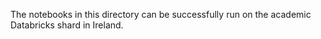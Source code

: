 The notebooks in this directory can be successfully run on the academic Databricks shard in Ireland.
